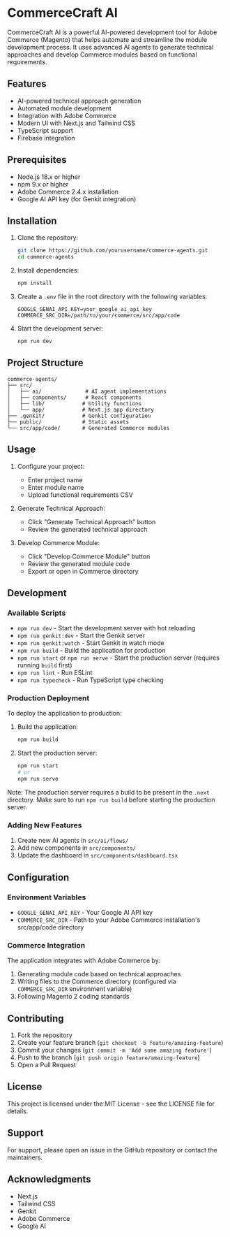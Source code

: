# CommerceCraft AI

CommerceCraft AI is a powerful AI-powered development tool for Adobe Commerce (Magento) that helps automate and streamline the module development process. It uses advanced AI agents to generate technical approaches and develop Commerce modules based on functional requirements.

## Features

- AI-powered technical approach generation
- Automated module development
- Integration with Adobe Commerce
- Modern UI with Next.js and Tailwind CSS
- TypeScript support
- Firebase integration

## Prerequisites

- Node.js 18.x or higher
- npm 9.x or higher
- Adobe Commerce 2.4.x installation
- Google AI API key (for Genkit integration)

## Installation

1. Clone the repository:
   ```bash
   git clone https://github.com/yourusername/commerce-agents.git
   cd commerce-agents
   ```

2. Install dependencies:
   ```bash
   npm install
   ```

3. Create a `.env` file in the root directory with the following variables:
   ```
   GOOGLE_GENAI_API_KEY=your_google_ai_api_key
   COMMERCE_SRC_DIR=/path/to/your/commerce/src/app/code
   ```

4. Start the development server:
   ```bash
   npm run dev
   ```

## Project Structure

```
commerce-agents/
├── src/
│   ├── ai/              # AI agent implementations
│   ├── components/      # React components
│   ├── lib/            # Utility functions
│   └── app/            # Next.js app directory
├── .genkit/            # Genkit configuration
├── public/             # Static assets
└── src/app/code/       # Generated Commerce modules
```

## Usage

1. Configure your project:
   - Enter project name
   - Enter module name
   - Upload functional requirements CSV

2. Generate Technical Approach:
   - Click "Generate Technical Approach" button
   - Review the generated technical approach

3. Develop Commerce Module:
   - Click "Develop Commerce Module" button
   - Review the generated module code
   - Export or open in Commerce directory

## Development

### Available Scripts

- `npm run dev` - Start the development server with hot reloading
- `npm run genkit:dev` - Start the Genkit server
- `npm run genkit:watch` - Start Genkit in watch mode
- `npm run build` - Build the application for production
- `npm run start` or `npm run serve` - Start the production server (requires running `build` first)
- `npm run lint` - Run ESLint
- `npm run typecheck` - Run TypeScript type checking

### Production Deployment

To deploy the application to production:

1. Build the application:
   ```bash
   npm run build
   ```

2. Start the production server:
   ```bash
   npm run start
   # or
   npm run serve
   ```

Note: The production server requires a build to be present in the `.next` directory. Make sure to run `npm run build` before starting the production server.

### Adding New Features

1. Create new AI agents in `src/ai/flows/`
2. Add new components in `src/components/`
3. Update the dashboard in `src/components/dashboard.tsx`

## Configuration

### Environment Variables

- `GOOGLE_GENAI_API_KEY` - Your Google AI API key
- `COMMERCE_SRC_DIR` - Path to your Adobe Commerce installation's src/app/code directory

### Commerce Integration

The application integrates with Adobe Commerce by:
1. Generating module code based on technical approaches
2. Writing files to the Commerce directory (configured via `COMMERCE_SRC_DIR` environment variable)
3. Following Magento 2 coding standards

## Contributing

1. Fork the repository
2. Create your feature branch (`git checkout -b feature/amazing-feature`)
3. Commit your changes (`git commit -m 'Add some amazing feature'`)
4. Push to the branch (`git push origin feature/amazing-feature`)
5. Open a Pull Request

## License

This project is licensed under the MIT License - see the LICENSE file for details.

## Support

For support, please open an issue in the GitHub repository or contact the maintainers.

## Acknowledgments

- Next.js
- Tailwind CSS
- Genkit
- Adobe Commerce
- Google AI
